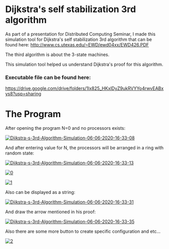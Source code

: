 # Dijkstra's self stabilization 3rd algorithm
As part of a presentation for Distributed Computing Seminar, I made this simulation tool for Dijkstra's self stabilization 3rd algorithm that can be found here:
http://www.cs.utexas.edu/~EWD/ewd04xx/EWD426.PDF

The third algorithm is about the 3-state machines.

This simulation tool helped us understand Dijkstra's proof for this algorithm.

### Executable file can be found here:
https://drive.google.com/drive/folders/1lx825_HKxlDyZ9ukRVYYo4rwvEABxys8?usp=sharing


# The Program

After opening the program N=0 and no processors exists:

<a href="https://ibb.co/v4DVLHp"><img src="https://i.ibb.co/HTXBGV6/Dijkstra-s-3rd-Algorithm-Simulation-06-06-2020-16-33-08.png" alt="Dijkstra-s-3rd-Algorithm-Simulation-06-06-2020-16-33-08" border="0"></a>

And after entering value for N, the processors will be arranged in a ring with random state:

<a href="https://ibb.co/PQx7JGt"><img src="https://i.ibb.co/vY17f4D/Dijkstra-s-3rd-Algorithm-Simulation-06-06-2020-16-33-13.png" alt="Dijkstra-s-3rd-Algorithm-Simulation-06-06-2020-16-33-13" border="0"></a>

<a href="https://ibb.co/5WgJF2H"><img src="https://i.ibb.co/wNF2sYm/0.png" alt="0" border="0"></a>

<a href="https://ibb.co/yXMB2F9"><img src="https://i.ibb.co/CzXsLKc/1.png" alt="1" border="0"></a>

Also can be displayed as a string:

<a href="https://ibb.co/86gtcvN"><img src="https://i.ibb.co/vZ4RYyV/Dijkstra-s-3rd-Algorithm-Simulation-06-06-2020-16-33-31.png" alt="Dijkstra-s-3rd-Algorithm-Simulation-06-06-2020-16-33-31" border="0"></a>

And draw the arrow mentioned in his proof:

<a href="https://ibb.co/0Jycz27"><img src="https://i.ibb.co/Lpd8sRF/Dijkstra-s-3rd-Algorithm-Simulation-06-06-2020-16-33-35.png" alt="Dijkstra-s-3rd-Algorithm-Simulation-06-06-2020-16-33-35" border="0"></a>

Also there are some more button to create specific configuration and etc...

<a href="https://ibb.co/g4kd4G2"><img src="https://i.ibb.co/WVm0VQh/2.png" alt="2" border="0"></a>



